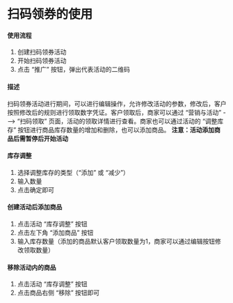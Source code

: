 # 扫码领券的使用

#### 使用流程
1. 创建扫码领券活动
2. 开始扫码领券活动
3. 点击 “推广” 按钮，弹出代表活动的二维码

#### 描述
扫码领券活动进行期间，可以进行编辑操作，允许修改活动的参数，修改后，客户按照修改后的规则进行领取数字凭证。客户领取后，商家可以通过 “营销与活动” ---> “扫码领取” 页面，活动的领取详情进行查看。商家也可以通过活动的 “调整库存” 按钮进行商品库存数量的增加和删除，也可以添加商品。
**注意：活动添加商品后需暂停后开始活动**

#### 库存调整
1. 选择调整库存的类型（“添加” 或 “减少”）
2. 输入数量
3. 点击确定即可

#### 创建活动后添加商品
1. 点击活动 “库存调整” 按钮
2. 点击左下角 “添加商品” 按钮
3. 输入库存数量（添加的商品默认客户领取数量为1，商家可以通过编辑按钮修改领取数量）

#### 移除活动内的商品
1. 点击活动 “库存调整” 按钮
2. 点击商品右侧 “移除” 按钮即可